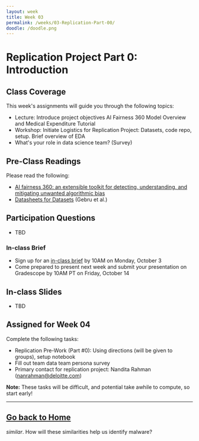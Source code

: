```yaml
---
layout: week
title: Week 03
permalink: /weeks/03-Replication-Part-00/
doodle: /doodle.png
---
```


# Replication Project Part 0: Introduction

## Class Coverage
This week's assignments will guide you through the following topics:
* Lecture: Introduce project objectives AI Fairness 360 Model Overview and Medical Expenditure Tutorial
* Workshop: Initiate Logistics for Replication Project: Datasets, code repo, setup. Brief overview of EDA
* What's your role in data science team? (Survey)

## Pre-Class Readings
Please read the following:
* [AI fairness 360: an extensible toolkit for detecting, understanding, and mitigating unwanted algorithmic bias](https://arxiv.org/pdf/1810.01943.pdf)
* [Datasheets for Datasets](https://arxiv.org/abs/1803.09010) (Gebru et al.)

## Participation Questions
* TBD

### In-class Brief
* Sign up for an [in-class brief](https://docs.google.com/spreadsheets/d/1DNA4mQLQmbhFEtm74PEPsUDTEGx0pK_BFzlQcltFaMg/edit?usp=sharing) by 10AM on Monday, October 3
* Come prepared to present next week and submit your presentation on Gradescope by 10AM PT on Friday, October 14

## In-class Slides
* TBD

## Assigned for Week 04
Complete the following tasks:
* Replication Pre-Work (Part #0): Using directions (will be given to groups), setup notebook
* Fill out team data team persona survey
* Primary contact for replication project: Nandita Rahman (nanrahman@deloitte.com)

**Note:** These tasks will be difficult, and potential take awhile to
compute, so start early!

---
[Go back to Home](https://nanrahman.github.io/capstone-responsible-ai/)
---

  *similar*. How will these similarities help us identify malware?
